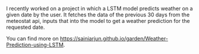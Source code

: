 I recently worked on a project in which a LSTM model predicts weather on a given date by the user. It fetches the data of the previous 30 days from the meteostat api, inputs that into the model to get a weather prediction for the requested date.

You can find more on https://sainiarjun.github.io/garden/Weather-Prediction-using-LSTM.
